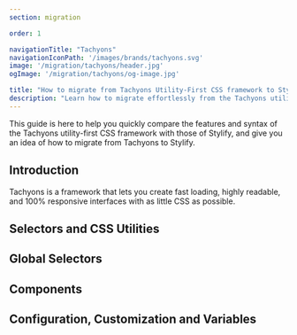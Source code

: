 ```yaml
---
section: migration

order: 1

navigationTitle: "Tachyons"
navigationIconPath: '/images/brands/tachyons.svg'
image: '/migration/tachyons/header.jpg'
ogImage: '/migration/tachyons/og-image.jpg'

title: "How to migrate from Tachyons Utility-First CSS framework to Stylify CSS"
description: "Learn how to migrate effortlessly from the Tachyons utility-first CSS framework to Stylify and code faster with less code."
---
```


This guide is here to help you quickly compare the features and syntax of the Tachyons utility-first CSS framework with those of Stylify, and give you an idea of how to migrate from Tachyons to Stylify.

<MigrationNote></MigrationNote>

## Introduction
Tachyons is a framework that lets you create fast loading, highly readable, and 100% responsive interfaces with as little CSS as possible.

<MigrationStylifyDescription></MigrationStylifyDescription>


## Selectors and CSS Utilities

<migration-code-block image="tachyons.svg">
<template #tool>

Tachyons provides a lot of flexible CSS utilities for properties like color, spacing, typography, visibility, etc:

```html
<div class="flex">
	<div class="outline w-25 pa3 mr2">
		<code>1</code>
	</div>
</div>
```

</template>
<template #stylify>

<MigrationStylifySelectors></MigrationStylifySelectors>

</template>
</migration-code-block>


## Global Selectors

<migration-code-block image="tachyons.svg">
<template #tool>

I could not find any information suggesting that  Tachyons provides something like dynamic Global Selectors.

</template>
<template #stylify>

<MigrationStylifyCustomSelectors></MigrationStylifyCustomSelectors>

</template>
</migration-code-block>

## Components
<migration-code-block image="tachyons.svg">
<template #tool>

Tachyons doesn't have any configuration API for components.
However, it has a prepared set of copy&paste components on its website you can use in your project and you can configure them in configurator mentioned on their website:

```html
<div class="ph3">
	<h1 class="f6 fw6 ttu tracked">Basic button</h1>
	<a class="f6 link dim ph3 pv2 mb2 dib white bg-black" href="#0">Button Text</a>
</div>

<article class="mw5 mw6-ns center pt4">
	<div class="aspect-ratio aspect-ratio--16x9 mb4">
		<div class="aspect-ratio--object cover"></div>
	</div>
</article>
```

</template>
<template #stylify>

<MigrationStylifyComponents></MigrationStylifyComponents>

</template>
</migration-code-block>

## Configuration, Customization and Variables
<migration-code-block image="tachyons.svg">
<template #tool>

Tachyons can be configured directly by modifying downloaded CSS files.
You can also use tachyons with CSS variables and define your own sizes, colors, etc.

They have a video on their website on how to do so.

</template>
<template #stylify>

<MigrationStylifyVariables></MigrationStylifyVariables>

</template>
</migration-code-block>

<migration-page-footer></migration-page-footer>
